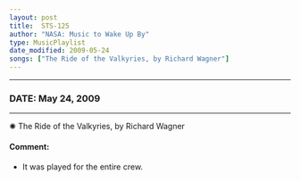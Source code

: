 ```yaml
---
layout: post
title:  STS-125
author: "NASA: Music to Wake Up By"
type: MusicPlaylist
date_modified: 2009-05-24
songs: ["The Ride of the Valkyries, by Richard Wagner"]
---
```


----
### DATE: May 24, 2009
----
✺ The Ride of the Valkyries, by Richard Wagner

#### Comment:
* It was played for the entire crew.



<br/>
<center>
	<a target="_blank"
	   href="https://twitter.com/intent/tweet?hashtags=Space,NASA,Playlist,NASAWakeupCalls,SpaceProgram&text={{ page.author}}, '{{ page.songs.first }}' {{ page.title }}, {{ page.date | date: '%B %d, %Y' }}. {{ site.url }}{{ page.url }}&via=nasawakeupcalls"><i class="fab fa-twitter" alt="Tweet this page" style="font-size: 1.3em;"></i></a>
	&nbsp; 	<i class="fas fa-user-astronaut" style="font-size: 1.5em;"></i> &nbsp;
    <a type="amzn" search="'The Ride of the Valkyries, by Richard Wagner'" category="popular music">
    <i class="fab fa-amazon" style="font-size: 1.3em;"></i></a>
</center>
